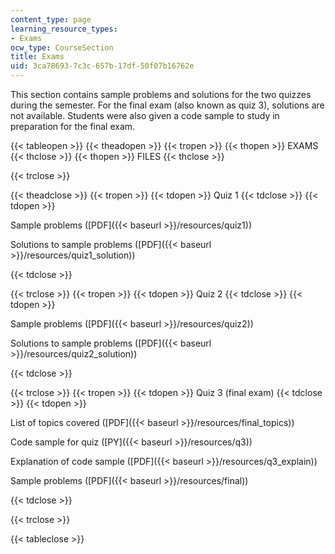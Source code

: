 ```yaml
---
content_type: page
learning_resource_types:
- Exams
ocw_type: CourseSection
title: Exams
uid: 3ca78693-7c3c-657b-17df-50f07b16762e
---
```


This section contains sample problems and solutions for the two quizzes during the semester. For the final exam (also known as quiz 3), solutions are not available. Students were also given a code sample to study in preparation for the final exam.

{{< tableopen >}}
{{< theadopen >}}
{{< tropen >}}
{{< thopen >}}
EXAMS
{{< thclose >}}
{{< thopen >}}
FILES
{{< thclose >}}

{{< trclose >}}

{{< theadclose >}}
{{< tropen >}}
{{< tdopen >}}
Quiz 1
{{< tdclose >}}
{{< tdopen >}}


Sample problems ([PDF]({{< baseurl >}}/resources/quiz1))

Solutions to sample problems ([PDF]({{< baseurl >}}/resources/quiz1_solution))


{{< tdclose >}}

{{< trclose >}}
{{< tropen >}}
{{< tdopen >}}
Quiz 2
{{< tdclose >}}
{{< tdopen >}}


Sample problems ([PDF]({{< baseurl >}}/resources/quiz2))

Solutions to sample problems ([PDF]({{< baseurl >}}/resources/quiz2_solution))


{{< tdclose >}}

{{< trclose >}}
{{< tropen >}}
{{< tdopen >}}
Quiz 3 (final exam)
{{< tdclose >}}
{{< tdopen >}}


List of topics covered ([PDF]({{< baseurl >}}/resources/final_topics))

Code sample for quiz ([PY]({{< baseurl >}}/resources/q3))

Explanation of code sample ([PDF]({{< baseurl >}}/resources/q3_explain))

Sample problems ([PDF]({{< baseurl >}}/resources/final))


{{< tdclose >}}

{{< trclose >}}

{{< tableclose >}}